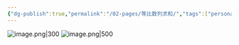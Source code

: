 ```yaml
---
{"dg-publish":true,"permalink":"/02-pages/等比数列求和/","tags":["personal/blog","math/初等数学"]}
---
```


![image.png|300](https://yelanyanyu-img-bed.oss-cn-hangzhou.aliyuncs.com/img/blog/2024/08/20240815141700.png)
![image.png|500](https://yelanyanyu-img-bed.oss-cn-hangzhou.aliyuncs.com/img/blog/2024/08/20240815141704.png)
